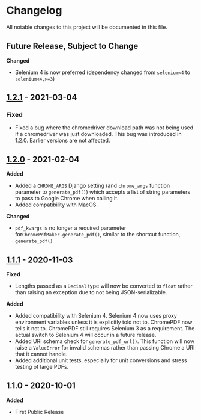 # Changelog

All notable changes to this project will be documented in this file.


## Future Release, Subject to Change

**Changed**

- Selenium 4 is now preferred (dependency changed from `selenium<4` to `selenium<4,>=3`)


## [1.2.1](https://github.com/imsweb/django-chromepdf/tree/1.2.1) - 2021-03-04

### Fixed

- Fixed a bug where the chromedriver download path was not being used if a chromedriver was just downloaded. This bug was introduced in 1.2.0. Earlier versions are not affected.


## [1.2.0](https://github.com/imsweb/django-chromepdf/tree/1.2.0) - 2021-02-04

**Added**

- Added a `CHROME_ARGS` Django setting (and `chrome_args` function parameter to `generate_pdf()`) which accepts a list of string parameters to pass to Google Chrome when calling it.
- Added compatibility with MacOS.

**Changed**

- `pdf_kwargs` is no longer a required parameter for`ChromePdfMaker.generate_pdf()`, similar to the shortcut function, `generate_pdf()`


## [1.1.1](https://github.com/imsweb/django-chromepdf/tree/1.1.1) - 2020-11-03

**Fixed**

- Lengths passed as a `Decimal` type will now be converted to `float` rather than raising an exception due to not being JSON-serializable.

**Added**

- Added compatibility with Selenium 4. Selenium 4 now uses proxy environment variables unless it is explicitly told not to. ChromePDF now tells it not to. ChromePDF still requires Selenium 3 as a requirement. The actual switch to Selenium 4 will occur in a future release.
- Added URI schema check for `generate_pdf_url()`. This function will now raise a `ValueError` for invalid schemas rather than passing Chrome a URI that it cannot handle.
- Added additional unit tests, especially for unit conversions and stress testing of large PDFs.


## 1.1.0 - 2020-10-01

**Added**

- First Public Release

